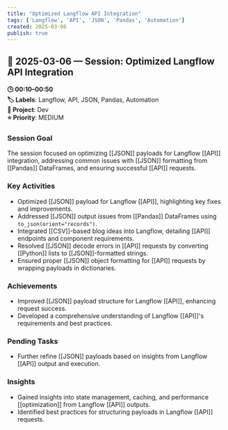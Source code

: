 ```yaml
---
title: "Optimized Langflow API Integration"
tags: ['Langflow', 'API', 'JSON', 'Pandas', 'Automation']
created: 2025-03-06
publish: true
---
```


## 📅 2025-03-06 — Session: Optimized Langflow API Integration

**🕒 00:10–00:50**  
**🏷️ Labels**: Langflow, API, JSON, Pandas, Automation  
**📂 Project**: Dev  
**⭐ Priority**: MEDIUM  


### Session Goal
The session focused on optimizing [[JSON]] payloads for Langflow [[API]] integration, addressing common issues with [[JSON]] formatting from [[Pandas]] DataFrames, and ensuring successful [[API]] requests.

### Key Activities
- Optimized [[JSON]] payload for Langflow [[API]], highlighting key fixes and improvements.
- Addressed [[JSON]] output issues from [[Pandas]] DataFrames using `to_json(orient="records")`.
- Integrated [[CSV]]-based blog ideas into Langflow, detailing [[API]] endpoints and component requirements.
- Resolved [[JSON]] decode errors in [[API]] requests by converting [[Python]] lists to [[JSON]]-formatted strings.
- Ensured proper [[JSON]] object formatting for [[API]] requests by wrapping payloads in dictionaries.

### Achievements
- Improved [[JSON]] payload structure for Langflow [[API]], enhancing request success.
- Developed a comprehensive understanding of Langflow [[API]]'s requirements and best practices.

### Pending Tasks
- Further refine [[JSON]] payloads based on insights from Langflow [[API]] output and execution.

### Insights
- Gained insights into state management, caching, and performance [[optimization]] from Langflow [[API]] outputs.
- Identified best practices for structuring payloads in Langflow [[API]] requests.
